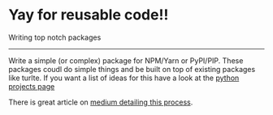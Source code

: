 # Yay for reusable code!!
Writing top notch packages
***
Write a simple (or complex) package for NPM/Yarn or PyPI/PIP. These packages coudl do simple things and be built on top of existing packages like turlte. If you want a list of ideas for this have a look at the [python projects page](./Projects%20for%20python.md)

There is great article on [medium detailing this process](https://medium.freecodecamp.org/how-to-make-a-beautiful-tiny-npm-package-and-publish-it-2881d4307f78).